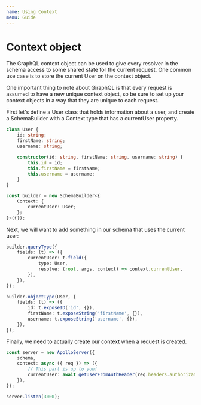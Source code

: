 ```yaml
---
name: Using Context
menu: Guide
---
```


# Context object

The GraphQL context object can be used to give every resolver in the schema access to some shared state for the current request. One common use case is to store the current User on the context object.

One important thing to note about GiraphQL is that every request is assumed to have a new unique context object, so be sure to set up your context objects in a way that they are unique to each request.

First let's define a User class that holds information about a user, and create a SchemaBuilder with a Context type that has a currentUser property.

```typescript
class User {
    id: string;
    firstName: string;
    username: string;

    constructor(id: string, firstName: string, username: string) {
        this.id = id;
        this.firstName = firstName;
        this.username = username;
    }
}

const builder = new SchemaBuilder<{
    Context: {
        currentUser: User;
    };
}>({});
```

Next, we will want to add something in our schema that uses the current user:

```typescript
builder.queryType({
    fields: (t) => ({
        currentUser: t.field({
            type: User,
            resolve: (root, args, context) => context.currentUser,
        }),
    }),
});

builder.objectType(User, {
    fields: (t) => ({
        id: t.exposeID('id', {}),
        firstName: t.exposeString('firstName', {}),
        username: t.exposeString('username', {}),
    }),
});
```

Finally, we need to actually create our context when a request is created.

```typescript
const server = new ApolloServer({
    schema,
    context: async ({ req }) => ({
        // This part is up to you!
        currentUser: await getUserFromAuthHeader(req.headers.authorization),
    }),
});

server.listen(3000);
```

